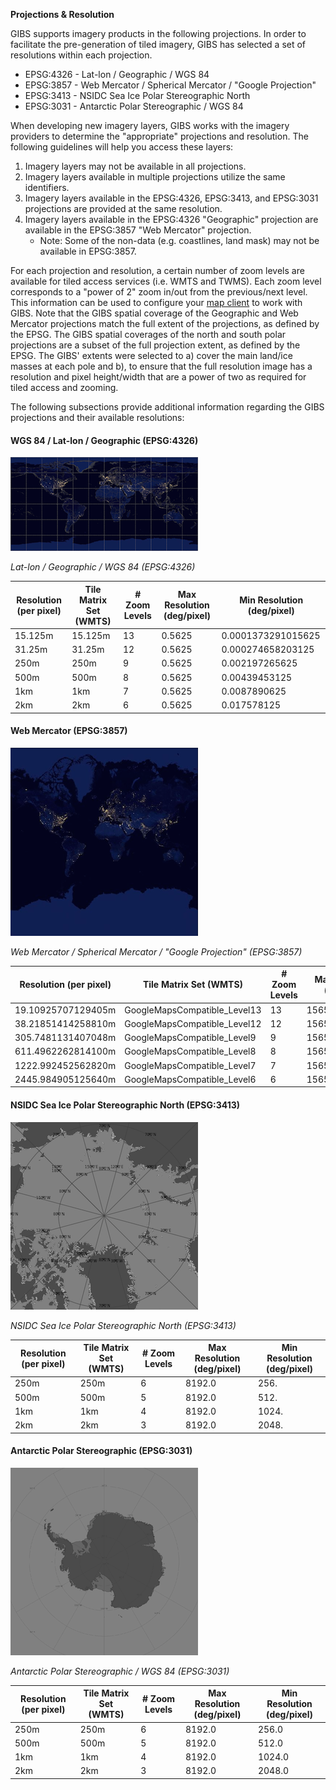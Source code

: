 **Projections & Resolution**

GIBS supports imagery products in the following projections. In order to facilitate the pre-generation of tiled imagery, GIBS has selected a set of resolutions within each projection.

* EPSG:4326 - Lat-lon / Geographic / WGS 84
* EPSG:3857 - Web Mercator / Spherical Mercator / "Google Projection"
* EPSG:3413 - NSIDC Sea Ice Polar Stereographic North
* EPSG:3031 - Antarctic Polar Stereographic / WGS 84

When developing new imagery layers, GIBS works with the imagery providers to determine the "appropriate" projections and resolution. The following guidelines will help you access these layers:

1. Imagery layers may not be available in all projections.
2. Imagery layers available in multiple projections utilize the same identifiers.
3. Imagery layers available in the EPSG:4326, EPSG:3413, and EPSG:3031 projections are provided at the same resolution.
4. Imagery layers available in the EPSG:4326 "Geographic" projection are available in the EPSG:3857 "Web Mercator" projection.
    * Note: Some of the non-data (e.g. coastlines, land mask) may not be available in EPSG:3857.

For each projection and resolution, a certain number of zoom levels are available for tiled access services (i.e. WMTS and TWMS). Each zoom level corresponds to a "power of 2" zoom in/out from the previous/next level. This information can be used to configure your [map client](/map-library-usage) to work with GIBS. Note that the GIBS spatial coverage of the Geographic and Web Mercator projections match the full extent of the projections, as defined by the EPSG. The GIBS spatial coverages of the north and south polar projections are a subset of the full projection extent, as defined by the EPSG. The GIBS' extents were selected to a) cover the main land/ice masses at each pole and b), to ensure that the full resolution image has a resolution and pixel height/width that are a power of two as required for tiled access and zooming.

The following subsections provide additional information regarding the GIBS projections and their available resolutions:

#### WGS 84 / Lat-lon / Geographic (EPSG:4326)

![EPSG4326](img/espg4326.png)

*Lat-lon / Geographic / WGS 84 (EPSG:4326)*

| Resolution (per pixel) | Tile Matrix Set (WMTS) | # Zoom Levels | Max Resolution (deg/pixel) | Min Resolution (deg/pixel) |
| ---------------------- | ---------------------- | ------------- | -------------------------- | -------------------------- |
| 15.125m | 15.125m | 13 | 0.5625 | 0.0001373291015625 |
| 31.25m | 31.25m | 12 | 0.5625 | 0.000274658203125 |
| 250m | 250m | 9 | 0.5625 | 0.002197265625 |
| 500m | 500m | 8 | 0.5625 | 0.00439453125 |
| 1km | 1km | 7 | 0.5625 | 0.0087890625 |
| 2km | 2km | 6 | 0.5625 | 0.017578125 |

#### Web Mercator (EPSG:3857)

![webmerc](img/webmerc-sm.png)

*Web Mercator / Spherical Mercator / "Google Projection" (EPSG:3857)*

| Resolution (per pixel) | Tile Matrix Set (WMTS) | # Zoom Levels | Max Resolution (deg/pixel) | Min Resolution (deg/pixel) |
| ---------------------- | ---------------------- | ------------- | -------------------------- | -------------------------- |
| 19.10925707129405m | GoogleMapsCompatible_Level13 | 13 | 156543.03390625 | 19.10925707129405 |
| 38.21851414258810m | GoogleMapsCompatible_Level12 | 12 | 156543.03390625 | 38.21851414258810 |
| 305.7481131407048m | GoogleMapsCompatible_Level9 | 9 | 156543.03390625 | 305.7481131407048 |
| 611.4962262814100m | GoogleMapsCompatible_Level8 | 8 | 156543.03390625 | 611.4962262814100 |
| 1222.992452562820m | GoogleMapsCompatible_Level7 | 7 | 156543.03390625 | 1222.992452562820 |
| 2445.984905125640m | GoogleMapsCompatible_Level6 | 6 | 156543.03390625 | 2445.984905125640 |

#### NSIDC Sea Ice Polar Stereographic North (EPSG:3413)

![arctic](img/arctic-sm.png)

*NSIDC Sea Ice Polar Stereographic North (EPSG:3413)*

| Resolution (per pixel) | Tile Matrix Set (WMTS) | # Zoom Levels | Max Resolution (deg/pixel) | Min Resolution (deg/pixel) |
| ---------------------- | ---------------------- | ------------- | -------------------------- | -------------------------- |
| 250m | 250m | 6 | 8192.0 | 256. |
| 500m | 500m | 5 | 8192.0 | 512. |
| 1km | 1km | 4 | 8192.0 | 1024. |
| 2km | 2km | 3 | 8192.0 | 2048. |

#### Antarctic Polar Stereographic (EPSG:3031)

![arctic](img/antarctic-sm.png)

*Antarctic Polar Stereographic / WGS 84 (EPSG:3031)*

| Resolution (per pixel) | Tile Matrix Set (WMTS) | # Zoom Levels | Max Resolution (deg/pixel) | Min Resolution (deg/pixel) |
| ---------------------- | ---------------------- | ------------- | -------------------------- | -------------------------- |
| 250m | 250m | 6 | 8192.0 | 256.0 |
| 500m | 500m | 5 | 8192.0 | 512.0 |
| 1km | 1km | 4 | 8192.0 | 1024.0 |
| 2km | 2km | 3 | 8192.0 | 2048.0 |